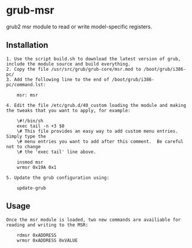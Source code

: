# grub-msr
grub2 msr module to read or write model-specific registers.

Installation
------------

    1. Use the script build.sh to download the latest version of grub, include the module source and build everything. 
    2. Copy the file /usr/src/grub/grub-core/msr.mod to /boot/grub/i386-pc/
    3. Add the following line to the end of /boot/grub/i386-pc/command.lst:

        msr: msr

    4. Edit the file /etc/grub.d/40_custom loading the module and making the tweaks that you want to apply, for example:

        \#!/bin/sh
        exec tail -n +3 $0
        \# This file provides an easy way to add custom menu entries.  Simply type the
        \# menu entries you want to add after this comment.  Be careful not to change
        \# the 'exec tail' line above.
         
        insmod msr
        wrmsr 0x19A 0x1

    5. Update the grub configuration using:

        update-grub

Usage
-----

    Once the msr module is loaded, two new commands are availiable for reading and writing to the MSR:

        rdmsr 0xADDRESS
        wrmsr 0xADDRESS 0xVALUE


